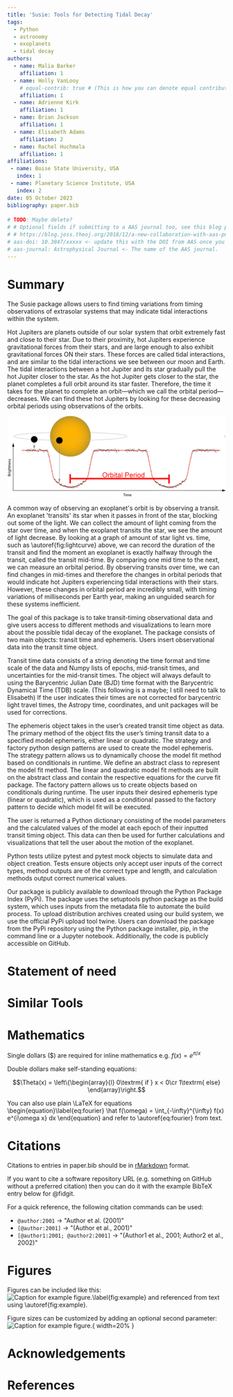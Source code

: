 ```yaml
---
title: 'Susie: Tools for Detecting Tidal Decay'
tags:
  - Python
  - astronomy
  - exoplanets
  - tidal decay
authors:
  - name: Malia Barker
    affiliation: 1
  - name: Holly VanLooy
    # equal-contrib: true # (This is how you can denote equal contributions between multiple authors)
    affiliation: 1
  - name: Adrienne Kirk
    affiliation: 1
  - name: Brian Jackson
    affiliation: 1
  - name: Elisabeth Adams
    affiliation: 2
  - name: Rachel Huchmala
    affiliation: 1
affiliations:
 - name: Boise State University, USA
   index: 1
 - name: Planetary Science Institute, USA
   index: 2
date: 05 October 2023
bibliography: paper.bib

# TODO: Maybe delete?
# # Optional fields if submitting to a AAS journal too, see this blog post:
# # https://blog.joss.theoj.org/2018/12/a-new-collaboration-with-aas-publishing
# aas-doi: 10.3847/xxxxx <- update this with the DOI from AAS once you know it.
# aas-journal: Astrophysical Journal <- The name of the AAS journal.
---
```


# Summary
<!-- A summary describing the high-level functionality and purpose of the software for a diverse, non-specialist audience. -->
The Susie package allows users to find timing variations from timing observations of extrasolar systems that may indicate tidal interactions within the system. 

Hot Jupiters are planets outside of our solar system that orbit extremely fast and close to their star. Due to their proximity, hot Jupiters experience gravitational forces from their stars, and are large enough to also exhibit gravitational forces ON their stars. These forces are called tidal interactions, and are similar to the tidal interactions we see between our moon and Earth. The tidal interactions between a hot Jupiter and its star gradually pull the hot Jupiter closer to the star. As the hot Jupiter gets closer to the star, the planet completes a full orbit around its star faster. Therefore, the time it takes for the planet to complete an orbit—which we call the orbital period—decreases. We can find these hot Jupiters by looking for these decreasing orbital periods using observations of the orbits. 

![Illustration of an exoplanet transit. As the planet passes in front of its host star, the total amount of light coming from the star drops, as seen in the U-shaped curve. The time between the middle of each transit curve equals the planet’s orbital period.\label{fig:lightcurve}](./paper_imgs/Transit_Illustration.png)

A common way of observing an exoplanet's orbit is by observing a transit. An exoplanet 'transits' its star when it passes in front of the star, blocking out some of the light. We can collect the amount of light coming from the star over time, and when the exoplanet transits the star, we see the amount of light decrease. By looking at a graph of amount of star light vs. time, such as \autoref{fig:lightcurve} above, we can record the duration of the transit and find the moment an exoplanet is exactly halfway through the transit, called the transit mid-time. By comparing one mid time to the next, we can measure an orbital period. By observing transits over time, we can find changes in mid-times and therefore the changes in orbital periods that would indicate hot Jupiters experiencing tidal interactions with their stars. However, these changes in orbital period are incredibly small, with timing variations of milliseconds per Earth year, making an unguided search for these systems inefficient. 




The goal of this package is to take transit-timing observational data and give users access to different methods and visualizations to learn more about the possible tidal decay of the exoplanet. The package consists of two main objects: transit time and ephemeris. Users insert observational data into the transit time object. 

Transit time data consists of a string denoting the time format and time scale of the data and Numpy lists of epochs, mid-transit times, and uncertainties for the mid-transit times. The object will always default to using the Barycentric Julian Date (BJD) time format with the Barycentric Dynamical Time (TDB) scale. (This following is a maybe; I still need to talk to Elisabeth) If the user indicates their times are not corrected for barycentric light travel times, the Astropy time, coordinates, and unit packages will be used for corrections. 

The ephemeris object takes in the user’s created transit time object as data. The primary method of the object fits the user’s timing transit data to a specified model ephemeris, either linear or quadratic. The strategy and factory python design patterns are used to create the model ephemeris. The strategy pattern allows us to dynamically choose the model fit method based on conditionals in runtime. We define an abstract class to represent the model fit method. The linear and quadratic model fit methods are built on the abstract class and contain the respective equations for the curve fit package. The factory pattern allows us to create objects based on conditionals during runtime. The user inputs their desired ephemeris type (linear or quadratic), which is used as a conditional passed to the factory pattern to decide which model fit will be executed. 

The user is returned a Python dictionary consisting of the model parameters and the calculated values of the model at each epoch of their inputted transit timing object. This data can then be used for further calculations and visualizations that tell the user about the motion of the exoplanet. 

Python tests utilize pytest and pytest mock objects to simulate data and object creation. Tests ensure objects only accept user inputs of the correct types, method outputs are of the correct type and length, and calculation methods output correct numerical values. 

Our package is publicly available to download through the Python Package Index (PyPi). The package uses the setuptools python package as the build system, which uses inputs from the metadata file to automate the build process. To upload distribution archives created using our build system, we use the official PyPi upload tool twine. Users can download the package from the PyPi repository using the Python package installer, pip, in the command line or a Jupyter notebook. Additionally, the code is publicly accessible on GitHub.

# Statement of need
<!-- A clear statement of need that illustrates the purpose of the software. -->

# Similar Tools
<!-- A description of how this software compares to other commonly-used packages in this research area. -->

# Mathematics
Single dollars ($) are required for inline mathematics e.g. $f(x) = e^{\pi/x}$

Double dollars make self-standing equations:

$$\Theta(x) = \left\{\begin{array}{l}
0\textrm{ if } x < 0\cr
1\textrm{ else}
\end{array}\right.$$

You can also use plain \LaTeX for equations
\begin{equation}\label{eq:fourier}
\hat f(\omega) = \int_{-\infty}^{\infty} f(x) e^{i\omega x} dx
\end{equation}
and refer to \autoref{eq:fourier} from text.

# Citations
Citations to entries in paper.bib should be in
[rMarkdown](http://rmarkdown.rstudio.com/authoring_bibliographies_and_citations.html)
format.

If you want to cite a software repository URL (e.g. something on GitHub without a preferred
citation) then you can do it with the example BibTeX entry below for @fidgit.

For a quick reference, the following citation commands can be used:
- `@author:2001`  ->  "Author et al. (2001)"
- `[@author:2001]` -> "(Author et al., 2001)"
- `[@author1:2001; @author2:2001]` -> "(Author1 et al., 2001; Author2 et al., 2002)"

# Figures
Figures can be included like this:
![Caption for example figure.\label{fig:example}](figure.png)
and referenced from text using \autoref{fig:example}.

Figure sizes can be customized by adding an optional second parameter:
![Caption for example figure.](figure.png){ width=20% }

# Acknowledgements
<!-- Mentions (if applicable) of any ongoing research projects using the software or recent scholarly publications enabled by it. NOTE: Don't know if this would be put here. -->

<!-- Mention funding sources in here -->

# References
<!-- A list of key references including a link to the software archive. -->